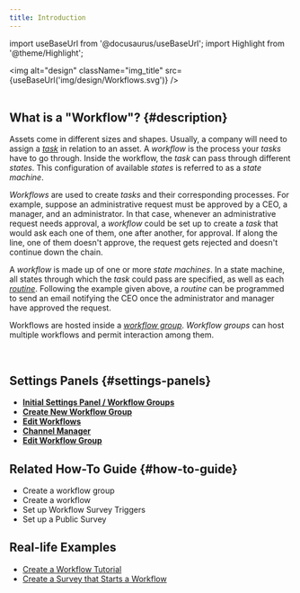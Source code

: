 ```yaml
---
title: Introduction
---
```

import useBaseUrl from '@docusaurus/useBaseUrl'; 
import Highlight from '@theme/Highlight';

<img alt="design" className="img_title" src={useBaseUrl('img/design/Workflows.svg')} />
<br/>
<br/>

<div className="alert alert--primary">

## What is a "Workflow"? {#description}

Assets come in different sizes and shapes. Usually, a company will need to assign a [_task_](/docs/documentation/client/basic_concepts#tasks) in relation to an asset. A _workflow_ is the process your _tasks_ have to go through. Inside the workflow, the _task_ can pass through different _states_. This configuration of available _states_ is referred to as a _state machine_. 

_Workflows_ are used to create _tasks_ and their corresponding processes. For example, suppose an administrative request must be approved by a CEO, a manager, and an administrator. In that case, whenever an administrative request needs approval, a _workflow_ could be set up to create a _task_ that would ask each one of them, one after another, for approval. If along the line, one of them doesn't approve, the request gets rejected and doesn't continue down the chain.

A _workflow_ is made up of one or more _state machines_. In a state machine, all states through which the _task_ could pass are specified, as well as each [_routine_](/docs/documentation/automation/admin_routine). Following the example given above, a _routine_ can be programmed to send an email notifying the CEO once the administrator and manager have approved the request.

Workflows are hosted inside a [_workflow group_](/docs/documentation/client/groups#workflow-groups). _Workflow groups_ can host multiple workflows and permit interaction among them.

</div>
<br/>

## Settings Panels {#settings-panels}
- [**Initial Settings Panel / Workflow Groups**](/docs/documentation/admin/workflows/settings_panels/workflowgroups-initial)
- [**Create New Workflow Group**](/docs/documentation/admin/workflows/settings_panels/workflowgroup-create)
- [**Edit Workflows**](/docs/documentation/admin/workflows/settings_panels/workflowgroup-edit)
- [**Channel Manager**](/docs/documentation/admin/workflows/settings_panels/workflowgroup_channels)
- [**Edit Workflow Group**](/docs/documentation/admin/workflows/settings_panels/workflows-setup)


## Related How-To Guide {#how-to-guide}
- Create a workflow group
- Create a workflow
- Set up Workflow Survey Triggers
- Set up a Public Survey

## Real-life Examples
- [Create a Workflow Tutorial](/docs/tutorials/basic/create_state_machines)
- [Create a Survey that Starts a Workflow](/docs/tutorials/intermediate/create_survey_sm)


<!-- ---------

<div className="alert alert--secondary">

## Table of Contents {#table-of-contents}

0. [Introduction](#introduction)
1. [Workflow Groups](/docs/documentation/admin/workflows/admin_workflow_groups)
    1. [Initial Settings Panel](/docs/documentation/admin/workflows/admin_workflow_groups#initial-settings-panel)
    2. [Create/Edit a Workflow Group](/docs/documentation/admin/workflows/admin_workflow_groups#create-edit-a-workflow-group)
2. [Workflow Configuration](/docs/documentation/admin/workflows/admin_workflow_configure)
    1. [Workflows Settings Panel](/docs/documentation/admin/workflows/admin_workflow_configure#workflows-settings-panel)
    2. [Create a Workflow](/docs/documentation/admin/workflows/admin_workflow_configure#create-a-single-workflow)
    3. [Edit a Workflow](/docs/documentation/admin/workflows/admin_workflow_configure#edit-a-single-workflow)
3. [Workflow Survey Triggers](/docs/documentation/admin/workflows/admin_workflow_required_survey)
    1. [Workflow Start Survey](/docs/documentation/admin/workflows/admin_workflow_required_survey#setting-up-a-required-survey-for-a-new-task_)
    2. [State Survey](/docs/documentation/admin/workflows/admin_workflow_required_survey#required-survey-for-modifying-task-states)
4. [Public Survey](/docs/documentation/admin/workflows/admin_workflow_public_survey)
    1. [Basic Setup](/docs/documentation/admin/workflows/admin_workflow_public_survey#basic-setup)
    2. [Public Survey for Subtasks](/docs/documentation/admin/workflows/admin_workflow_public_survey#public-survey-subtask)
    3. [Adding a Message](/docs/documentation/admin/workflows/admin_workflow_public_survey#adding-message)

</div>
<br/>






<br/>
<br/>

_[Go back to Table of Contents](#table-of-contents)_ -->